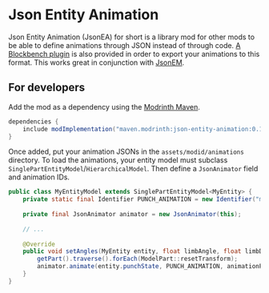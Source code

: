# Json Entity Animation

Json Entity Animation (JsonEA) for short is a library mod for other mods to be able to define animations through JSON instead of through code. [A Blockbench plugin](animation_to_jsonea.js) is also provided in order to export your animations to this format. This works great in conjunction with [JsonEM](https://modrinth.com/mod/jsonem).

## For developers

Add the mod as a dependency using the [Modrinth Maven](https://docs.modrinth.com/docs/tutorials/maven).

```gradle
dependencies {
    include modImplementation("maven.modrinth:json-entity-animation:0.1+1.19.2")
}
```

Once added, put your animation JSONs in the `assets/modid/animations` directory. To load the animations, your entity model must subclass `SinglePartEntityModel`/`HierarchicalModel`. Then define a `JsonAnimator` field and animation IDs.

```java
public class MyEntityModel extends SinglePartEntityModel<MyEntity> {
    private static final Identifier PUNCH_ANIMATION = new Identifier("modid", "my_entity/punch");
    
    private final JsonAnimator animator = new JsonAnimator(this);
    
    // ...
    
    @Override
    public void setAngles(MyEntity entity, float limbAngle, float limbDistance, float animationProgress, float headYaw, float headPitch) {
        getPart().traverse().forEach(ModelPart::resetTransform);
        animator.animate(entity.punchState, PUNCH_ANIMATION, animationProgress);
    }
}
```
